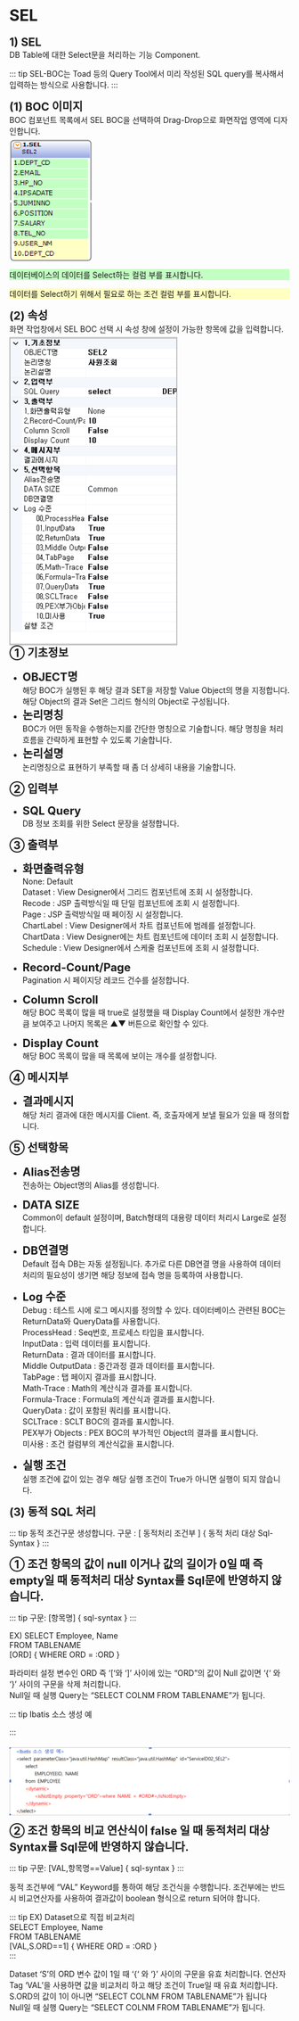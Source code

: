 # SEL

<!--SEL-->
<b style="font-size: 20px">1) SEL</b> <br/>
DB Table에 대한 Select문을 처리하는 기능 Component.
<!-- Remark -->
::: tip <Badge type="tip" text="Remark" vertical="middle" /> 
SEL-BOC는 Toad 등의 Query Tool에서 미리 작성된 SQL query를 복사해서 입력하는 방식으로 사용합니다.
:::
<!-- -->

<b style="font-size: 20px">(1) BOC 이미지</b><br/>
BOC 컴포넌트 목록에서 SEL BOC을 선택하여 Drag-Drop으로 화면작업 영역에 디자인합니다. <br/>
<img src="../../.vuepress\public\documentation\service-model\BOC\DataBaseBOC\SELBoc(2).png" style="position: relative;top: 5px; width:150px;"> <br/>
<p style="background-color: rgb(195, 255, 195);">데이터베이스의 데이터를 Select하는 컬럼 부를 표시합니다.</p> 
<p style="background-color: rgb(255, 255, 193);">데이터를 Select하기 위해서 필요로 하는 조건 컬럼 부를 표시합니다.</p>

<b style="font-size: 20px">(2) 속성</b><br/>
화면 작업창에서 SEL BOC 선택 시 속성 창에 설정이 가능한 항목에 값을 입력합니다.<br/>
<img src="../../.vuepress\public\documentation\service-model\BOC\DataBaseBOC\Property(7).png"  class="boxBorder" style="position: relative;top: 5px; width:300px;"> <br/>
<b style="font-size: 20px">➀ 기초정보 </b><br/>
- <b style="font-size: 20px">OBJECT명 </b><br/>
해당 BOC가 실행된 후 해당 결과 SET을 저장할 Value Object의 명을 지정합니다. 해당 Object의 결과 Set은 그리드 형식의 Object로 구성됩니다.<br/>
- <b style="font-size: 20px">논리명칭 </b><br/>
BOC가 어떤 동작을 수행하는지를 간단한 명칭으로 기술합니다. 해당 명칭을 처리 흐름을 간략하게 표현할 수 있도록 기술합니다.<br/>
- <b style="font-size: 20px">논리설명 </b><br/>
논리명칭으로 표현하기 부족할 때 좀 더 상세히 내용을 기술합니다.

<b style="font-size: 20px">➁ 입력부</b><br/>
- <b style="font-size: 20px">SQL Query </b><br/>
DB 정보 조회를 위한 Select 문장을 설정합니다.

<b style="font-size: 20px">➂ 출력부</b><br/>
- <b style="font-size: 20px">화면출력유형 </b><br/>
None: Default<br/>
Dataset : View Designer에서 그리드 컴포넌트에 조회 시 설정합니다. <br/>
Recode : JSP 출력방식일 때 단일 컴포넌트에 조회 시 설정합니다. <br/>
Page : JSP 출력방식일 때 페이징 시 설정합니다.<br/>
ChartLabel : View Designer에서 차트 컴포넌트에 범례를 설정합니다.<br/>
ChartData : View Designer에는 차트 컴포넌트에 데이터 조회 시 설정합니다. <br/>
Schedule : View Designer에서 스케줄 컴포넌트에 조회 시 설정합니다.<br/>

- <b style="font-size: 20px">Record-Count/Page </b><br/>
Pagination 시 페이지당 레코드 건수를 설정합니다.

- <b style="font-size: 20px">Column Scroll </b><br/>
해당 BOC 목록이 많을 때 true로 설정했을 때 Display Count에서 설정한 개수만큼 보여주고 나머지 목록은 ▲▼ 버튼으로 확인할 수 있다.

- <b style="font-size: 20px">Display Count </b><br/>
해당 BOC 목록이 많을 때 목록에 보이는 개수를 설정합니다.

<b style="font-size: 20px">➃ 메시지부</b><br/>
- <b style="font-size: 20px">결과메시지 </b><br/>
해당 처리 결과에 대한 메시지를 Client. 즉, 호출자에게 보낼 필요가 있을 때 정의합니다.

<b style="font-size: 20px">➄ 선택항목</b><br/>
- <b style="font-size: 20px">Alias전송명 </b><br/>
전송하는 Object명의 Alias를 생성합니다.

- <b style="font-size: 20px">DATA SIZE </b><br/>
Common이 default 설정이며, Batch형태의 대용량 데이터 처리시 Large로 설정합니다.

- <b style="font-size: 20px">DB연결명 </b><br/>
Default 접속 DB는 자동 설정됩니다. 추가로 다른 DB연결 명을 사용하여 데이터 처리의 필요성이 생기면 해당 정보에 접속 명을 등록하여 사용합니다.

- <b style="font-size: 20px">Log 수준 </b><br/>
Debug : 테스트 시에 로그 메시지를 정의할 수 있다. 데이터베이스 관련된 BOC는 ReturnData와 QueryData를 사용합니다.<br/>
ProcessHead : Seq번호, 프로세스 타입을 표시합니다.<br/>
InputData : 입력 데이터를 표시합니다.<br/>
ReturnData : 결과 데이터를 표시합니다.<br/>
Middle OutputData : 중간과정 결과 데이터를 표시합니다.<br/>
TabPage : 탭 페이지 결과를 표시합니다.<br/>
Math-Trace : Math의 계산식과 결과를 표시합니다.<br/>
Formula-Trace : Formula의 계산식과 결과를 표시합니다.<br/>
QueryData : 값이 포함된 쿼리를 표시합니다.<br/>
SCLTrace : SCLT BOC의 결과를 표시합니다.<br/>
PEX부가 Objects : PEX BOC의 부가적인 Object의 결과를 표시합니다.<br/>
미사용 : 조건 컬럼부의 계산식값을 표시합니다.<br/>

- <b style="font-size: 20px">실행 조건 </b><br/>
실행 조건에 값이 있는 경우 해당 실행 조건이 True가 아니면 실행이 되지 않습니다.

<b style="font-size: 20px">(3) 동적 SQL 처리</b><br/>
<!-- Remark -->
::: tip <Badge type="tip" text="Remark" vertical="middle" /> 
  동적 조건구문 생성합니다.
  구문 : [ 동적처리 조건부 ] { 동적 처리 대상 Sql-Syntax }
:::
<!-- -->
<b style="font-size: 20px">➀ 조건 항목의 값이 null 이거나 값의 길이가 0일 때 즉 empty일 때 동적처리 대상 Syntax를 Sql문에 반영하지 않습니다.</b><br/>
<!-- Remark -->
::: tip <Badge type="tip" text="Remark" vertical="middle" /> 
  구문: [항목명] { sql-syntax }
:::
<!-- -->
EX) SELECT Employee, Name <br/>
    FROM TABLENAME <br/> 
    [ORD] { WHERE ORD = :ORD }

파라미터 설정 변수인 ORD 즉 ‘[‘와 ‘]’ 사이에 있는 “ORD”의 값이 Null 값이면 ‘{‘ 와 ‘}’ 사이의 구문을 삭제 처리합니다.<br/>
Null일 때 실행 Query는 “SELECT COLNM FROM TABLENAME”가 됩니다.
<!-- Remark -->
::: tip <Badge type="tip" text="Remark" vertical="middle" /> 
Ibatis 소스 생성 예

:::
<!-- -->
<img src="../../.vuepress\public\documentation\service-model\BOC\DataBaseBOC\Ibatis.png" style="position: relative;top: 5px;"> <br/>

<b style="font-size: 20px">➁ 조건 항목의 비교 연산식이 false 일 때 동적처리 대상 Syntax를 Sql문에 반영하지 않습니다.</b><br/>
<!-- Remark -->
::: tip <Badge type="tip" text="Remark" vertical="middle" /> 
  구문: [VAL,항목명==Value] { sql-syntax }
:::
<!-- -->
동적 조건부에 “VAL” Keyword를 통하여 해당 조건식을 수행합니다. 조건부에는 반드시 비교연산자를 사용하여 결과값이 boolean 형식으로 return 되어야 합니다.
<!-- Remark -->
::: tip <Badge type="tip" text="Remark" vertical="middle" /> 
  EX) Dataset으로 직접 비교처리 <br/>
    SELECT Employee, Name <br/>
    FROM TABLENAME<br/>
    [VAL,S.ORD==1] { WHERE ORD = :ORD }<br/>
:::
<!-- -->

Dataset ‘S’의 ORD 변수 값이 1일 때 ‘{‘ 와 ‘}’ 사이의 구문을 유효 처리합니다. 연산자 Tag ‘VAL’을 사용하면 값을 비교처리 하고 해당 조건이 True일 때 유효 처리합니다. <br/>
S.ORD의 값이 1이 아니면 “SELECT COLNM FROM TABLENAME”가 됩니다<br/>
Null일 때 실행 Query는 “SELECT COLNM FROM TABLENAME”가 됩니다.<br/>

<style type='text/css'>
  [class*="boxBorder"] { border: 1px solid #bbb; }
  [class*="font20"] { font-size: 20px }
  [class*="font18"] { font-size: 18px }
  [class="spanBtn"] { border: 1px solid #bbb;border-radius: 4px;padding: 3px;background:white; color:dimgrey; }
  [class="spanEx2"] { font-size: 18px; color: #00a4ff; }
  [class="spanEx"] { color: #00a4ff; }
  [class="fontB"] { color: rgb(106, 139, 173); font-size:18px }
</style>